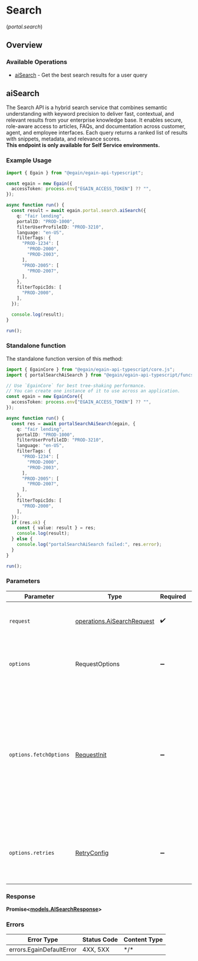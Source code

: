 # Search
(*portal.search*)

## Overview

### Available Operations

* [aiSearch](#aisearch) - Get the best search results for a user query

## aiSearch

The Search API is a hybrid search service that combines semantic understanding with keyword precision to deliver fast, contextual, and relevant results from your enterprise knowledge base. It enables secure, role-aware access to articles, FAQs, and documentation across customer, agent, and employee interfaces. Each query returns a ranked list of results with snippets, metadata, and relevance scores. <br>**This endpoint is only available for Self Service environments.**


### Example Usage

<!-- UsageSnippet language="typescript" operationID="aiSearch" method="get" path="/{portalID}/search" -->
```typescript
import { Egain } from "@egain/egain-api-typescript";

const egain = new Egain({
  accessToken: process.env["EGAIN_ACCESS_TOKEN"] ?? "",
});

async function run() {
  const result = await egain.portal.search.aiSearch({
    q: "fair lending",
    portalID: "PROD-1000",
    filterUserProfileID: "PROD-3210",
    language: "en-US",
    filterTags: {
      "PROD-1234": [
        "PROD-2000",
        "PROD-2003",
      ],
      "PROD-2005": [
        "PROD-2007",
      ],
    },
    filterTopicIds: [
      "PROD-2000",
    ],
  });

  console.log(result);
}

run();
```

### Standalone function

The standalone function version of this method:

```typescript
import { EgainCore } from "@egain/egain-api-typescript/core.js";
import { portalSearchAiSearch } from "@egain/egain-api-typescript/funcs/portalSearchAiSearch.js";

// Use `EgainCore` for best tree-shaking performance.
// You can create one instance of it to use across an application.
const egain = new EgainCore({
  accessToken: process.env["EGAIN_ACCESS_TOKEN"] ?? "",
});

async function run() {
  const res = await portalSearchAiSearch(egain, {
    q: "fair lending",
    portalID: "PROD-1000",
    filterUserProfileID: "PROD-3210",
    language: "en-US",
    filterTags: {
      "PROD-1234": [
        "PROD-2000",
        "PROD-2003",
      ],
      "PROD-2005": [
        "PROD-2007",
      ],
    },
    filterTopicIds: [
      "PROD-2000",
    ],
  });
  if (res.ok) {
    const { value: result } = res;
    console.log(result);
  } else {
    console.log("portalSearchAiSearch failed:", res.error);
  }
}

run();
```

### Parameters

| Parameter                                                                                                                                                                      | Type                                                                                                                                                                           | Required                                                                                                                                                                       | Description                                                                                                                                                                    |
| ------------------------------------------------------------------------------------------------------------------------------------------------------------------------------ | ------------------------------------------------------------------------------------------------------------------------------------------------------------------------------ | ------------------------------------------------------------------------------------------------------------------------------------------------------------------------------ | ------------------------------------------------------------------------------------------------------------------------------------------------------------------------------ |
| `request`                                                                                                                                                                      | [operations.AiSearchRequest](../../models/operations/aisearchrequest.md)                                                                                                       | :heavy_check_mark:                                                                                                                                                             | The request object to use for the request.                                                                                                                                     |
| `options`                                                                                                                                                                      | RequestOptions                                                                                                                                                                 | :heavy_minus_sign:                                                                                                                                                             | Used to set various options for making HTTP requests.                                                                                                                          |
| `options.fetchOptions`                                                                                                                                                         | [RequestInit](https://developer.mozilla.org/en-US/docs/Web/API/Request/Request#options)                                                                                        | :heavy_minus_sign:                                                                                                                                                             | Options that are passed to the underlying HTTP request. This can be used to inject extra headers for examples. All `Request` options, except `method` and `body`, are allowed. |
| `options.retries`                                                                                                                                                              | [RetryConfig](../../lib/utils/retryconfig.md)                                                                                                                                  | :heavy_minus_sign:                                                                                                                                                             | Enables retrying HTTP requests under certain failure conditions.                                                                                                               |

### Response

**Promise\<[models.AISearchResponse](../../models/aisearchresponse.md)\>**

### Errors

| Error Type               | Status Code              | Content Type             |
| ------------------------ | ------------------------ | ------------------------ |
| errors.EgainDefaultError | 4XX, 5XX                 | \*/\*                    |